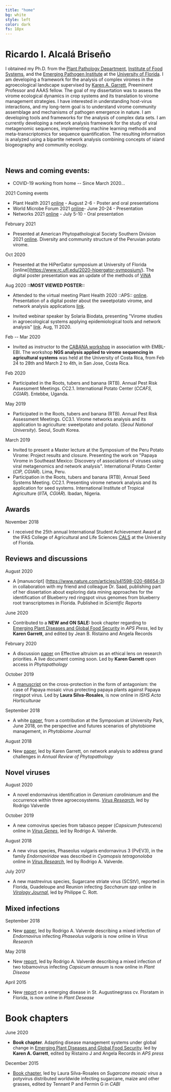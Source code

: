 ```yaml
---
title: "home"
bg: white
style: left
color: dark
fs: 18px
---
```


<style>
.moge {
  background: url(../img/Lake.png);
}
</style>

# **Ricardo I. Alcalá Briseño**

I obtained my Ph.D. from the [Plant Pathology Department](https://plantpath.ifas.ufl.edu/), [Institute of Food Systems](http://isfs.institute.ifas.ufl.edu/), and the [Emerging Pathogen Institute](https://www.epi.ufl.edu/) at the [University of Florida](https://ufl.edu). I am developing a framework for the analysis of complex viromes in the agroecological landscape supervised by [Karen A. Garrett](https://twitter.com/garret_lab), Preeminent Professor and AAAS fellow. The goal of my dissertation was to assess the virome ecological dynamics in crop systems and its translation to virome management strategies.
I have interested in understanding host-virus interactions, and my long-term goal is to understand virome community assemblage and mechanisms of pathogen emergence in nature. I am developing tools and frameworks for the analysis of complex data sets. I am currently developing a network analysis framework for the study of viral metagenomic sequences, implementing machine learning methods and meta-transcriptomics for sequence quantification. The resulting information is analyzed using a bipartite network analysis combining concepts of island biogeography and community ecology.


<div align="center">
  <span class="more-icons">
  <a href="mailto:ralcala@ufl.edu"><i class="fa fa-envelope fa-5x"></i></a>
  <a href="https://github.com/ricardoi/"><i class="fa fa-github fa-5x"></i></a>
  <a href="https://twitter.com/ricardoi_"><i class="fa fa-twitter fa-5x"></i></a>
  <a href="http://scholar.google.com/citations?user=SkBxudIAAAAJ&amp;hl=en"><i class="ai ai-google-scholar fa-5x"></i></a>
  <a href="https://orcid.org/0000-0002-7031-2195"><i class="fa fa-orcid fa-5x"></i></a>
  </span>
</div>

<br />

## News and coming events:

- COVID-19 working from home -- Since March 2020...

2021 Coming events
- Plant Health 2021 [online](https://www.apsnet.org/meetings/annual/PlantHealth2021/Pages/default.aspx) - August 2-6 - Poster and oral presentations
- World Microbe Forum 2021 [online](https://www.worldmicrobeforum.org/)- June 20-24 - Presentation
- Networks 2021 [online](https://networks2021.net/) - July 5-10 - Oral presentation


February 2021
- Presented at American Phytopathological Society Southern Division 2021 [online](https://www.apsnet.org/members/community/divisions/south/meetings/Pages/default.aspx). Diversity and community structure of the Peruvian potato virome.

Oct 2020
- Presented at the HiPerGator symposium at University of Florida [online[(https://www.rc.ufl.edu/2020-hipergator-symposium/). The digital poster presentation was an update of the methods of [ViNA](https://www.rc.ufl.edu/wp-content/uploads/2020/09/ViNA_poster_HPG2020_00.pdf)

Aug 2020 **::MOST VIEWED POSTER::**
- Attended to the virtual meeting Plant Health 2020 ::APS:: [online](https://www.apsnet.org/meetings/annual/planthealth2020/Pages/default.aspx). Presentation of a digital poster about the sweetpotato virome, and network analysis applications [link](https://api.ltb.io/show/BPOUE).

- Invited webinar speaker by Solaria Biodata, presenting "Virome studies in agroecological systems applying epidemiological tools and network analysis" [link](https://www.youtube.com/watch?v=sjKt4GlxCwM). Aug, 11 2020.

Feb -- Mar 2020
- Invited as instructor to the [CABANA workshop](https://www.ebi.ac.uk/training/events/2020/cabana-workshop-ngs-analysis-applied-virome-sequencing-agricultural-systems) in association with EMBL-EBI. The workshop **NGS analysis applied to virome sequencing in agricultural systems** was held at the University of Costa Rica, from Feb 24 to 28th and March 2 to 4th, in San Jose, Costa Rica.

Feb 2020
- Participated in the Roots, tubers and banana (RTB). Annual Pest Risk Assessment Meetings. CC2.1. International Potato Center (*CCAFS, CGIAR*). Entebbe, Uganda.

May 2019
- Participated in the Roots, tubers and banana (RTB). Annual Pest Risk Assessment Meetings. CC3.1. Virome networks analysis and its application to agriculture: sweetpotato and potato. (*Seoul National University*). Seoul, South Korea.

March 2019
- Invited to present a Master lecture at the Symposium of the Peru Potato Virome: Project results and closure. Presenting the work on "Papaya Virome in Southeast Mexico: Discovery of associations of viruses using viral metagenomics and network analysis". International Potato Center (*CIP, CGIAR*). Lima, Peru.
- Participation in the Roots, tubers and banana (RTB), Annual Seed Systems Meeting. CC2.1. Presenting virome network analysis and its application for seed systems. International Institute of Tropical Agriculture (*IITA, CGIAR*). Ibadan, Nigeria.

## Awards

November 2018
- I received the 25th annual International Student Achievement Award at the IFAS College of Agricultural and Life Sciences [CALS](http://blogs.ifas.ufl.edu/cals/2018/11/16/cals-students-earn-prestigious-uf-honors-at-2018-international-student-achievement-award-ceremony/) at the University of Florida.

## Reviews and discussions

August 2020
- A [manuscript] (https://www.nature.com/articles/s41598-020-68654-3) in collaboration with my friend and colleague Dr. Saad, publishing part of her dissertation about exploring data mining approaches for the identification of Blueberry red ringspot virus genomes from blueberry root transcriptomes in Florida. Published in *Scientific Reports*

June 2020
- Contributed to a **NEW and ON SALE:** book chapter regarding to [Emerging Plant Diseases and Global Food Security](http://my.apsnet.org/ItemDetail?iProductCode=46376) in *APS Press*, led by **Karen Garrett**, and edited by Jean B. Ristaino and Angela Records

February 2020
- A discussion [paper](https://apsjournals.apsnet.org/doi/abs/10.1094/PHYTO-05-19-0168-RVW) on Effective altruism as an ethical lens on research priorities. A live document coming soon. Led by **Karen Garrett**
open access in *Phytopathology*

October 2019
- A [manuscript](https://www.actahort.org/books/1250/1250_9.htm) on the cross-protection in the form of antagonism: the case of Papaya mosaic virus protecting papaya plants against Papaya ringspot virus. Led by **Laura Silva-Rosales**, is now online in *ISHS Acta Horticulturae*

September 2018
- A white [paper](https://apsjournals.apsnet.org/doi/abs/10.1094/PBIOMES-01-19-0006-W), from a contribution at the Symposium at University Park, June 2018, on the perspective and futures scenarios of phytobiome management, in *Phytobiome Journal*

August 2018
- New [paper](http://www.annualreviews.org/eprint/nXc5fhtEmv72yUywmaj8/full/10.1146/annurev-phyto-080516-035326), led by Karen Garrett, on network analysis to address grand challenges in *Annual Review of Phytopathology*

## Novel viruses

August 2020
- A novel endornavirus identification in *Geranium carolinianum* and the occurrence within three agroecosystems. [*Virus Research*](https://www.sciencedirect.com/science/article/abs/pii/S0168170220310236), led by Rodrigo Valverde

October 2019
- A new comovirus species from tabasco pepper (*Capsicum frutescens*) online in [*Virus Genes*](https://link.springer.com/article/10.1007/s11262-019-01707-6), led by Rodrigo A. Valverde.

August 2018
- A new virus species, Phaseolus vulgaris endornavirus 3 (PvEV3), in the family *Endornaviridae* was described in *Cyamopsis tetragonoloba*  online in [*Virus Research*](https://link.springer.com/article/10.1007/s00705-018-3831-9), led by Rodrigo A. Valverde.

July 2017
- A new mastrevirus species, Sugarcane striate virus (SCStV), reported in Florida, Guadeloupe and Reunion infecting *Saccharum spp* online in [*Virology Journal*](https://virologyj.biomedcentral.com/articles/10.1186/s12985-017-0810-9), led by Philippe C. Rott.

## Mixed infections
September 2018
- New [paper](https://www.sciencedirect.com/science/article/pii/S0168170218304805), led by Rodrigo A. Valverde describing a mixed infection of *Endornavirus* infecting *Phaseolus vulgaris* is now online in *Virus Research*

May 2018
- New [report](https://apsjournals.apsnet.org/doi/full/10.1094/PDIS-11-17-1847-PDN), led by Rodrigo A. Valverde describing a mixed infection of two tobamovirus infecting *Capsicum annuum* is now online in *Plant Disease*

April 2015
- New [report](https://apsjournals.apsnet.org/doi/full/10.1094/PDIS-11-14-1140-PDN) on a emerging disease in St. Augustinegrass cv. Floratam in Florida, is now online in *Plant Desease*

# Book chapters

June 2020
- **Book chapter**. Adapting disease management systems under global change in [Emerging Plant Diseases and Global Food Security](http://my.apsnet.org/ItemDetail?iProductCode=46376).
led by **Karen A. Garrett**, edited by Ristaino J and Angela Records in *APS press*

December 2015
- [Book chapter](https://www.cabdirect.org/cabdirect/abstract/20153421742), led by Laura Silva-Rosales on *Sugarcane mosaic virus* a potyvirus distributed worldwide infecting sugarcane, maize and other grasses, edited by Tennant P and Fermin G in *CABI*

